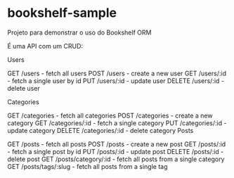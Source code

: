 # bookshelf-sample

Projeto para demonstrar o uso do Bookshelf ORM

É uma API com um CRUD:

Users

GET /users - fetch all users
POST /users - create a new user
GET /users/:id - fetch a single user by id
PUT /users/:id - update user
DELETE /users/:id - delete user

Categories

GET /categories - fetch all categories
POST /categories - create a new category
GET /categories/:id - fetch a single category
PUT /categories/:id - update category
DELETE /categories/:id - delete category
Posts

GET /posts - fetch all posts
POST /posts - create a new post
GET /posts/:id - fetch a single post by id
PUT /posts/:id - update post
DELETE /posts/:id - delete post
GET /posts/category/:id - fetch all posts from a single category
GET /posts/tags/:slug - fetch all posts from a single tag
